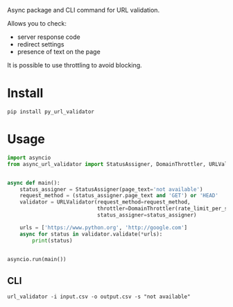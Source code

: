 Async package and CLI command for URL validation.

Allows you to check:
* server response code
* redirect settings
* presence of text on the page

It is possible to use throttling to avoid blocking.

# Install
```pip install py_url_validator```

# Usage

```python
import asyncio
from async_url_validator import StatusAssigner, DomainThrottler, URLValidator


async def main():
    status_assigner = StatusAssigner(page_text='not available')
    request_method = (status_assigner.page_text and 'GET') or 'HEAD'
    validator = URLValidator(request_method=request_method,
                             throttler=DomainThrottler(rate_limit_per_sec=10),
                             status_assigner=status_assigner)

    urls = ['https://www.python.org', 'http://google.com']
    async for status in validator.validate(*urls):
        print(status)


asyncio.run(main())
```


## CLI
```url_validator -i input.csv -o output.csv -s "not available"```